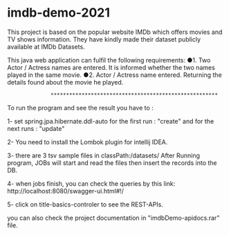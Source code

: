# imdb-demo-2021

This project is based on the popular website IMDb which offers movies and TV shows information. They have kindly made their dataset publicly available at IMDb Datasets.

This java web application can fulfil the following requirements:
 ●1. Two Actor / Actress names are entered.  It is informed whether the two names played in the same movie.
 ●2. Actor / Actress name entered.  Returning the details found about the movie he played.


                  ******************************************************
                  
To run the program and see the result you have to :

1- set spring.jpa.hibernate.ddl-auto for the first run : "create" and for the next runs : "update"

2- You need to install the Lombok plugin for intellij IDEA.

3- there are 3 tsv sample files in classPath:/datasets/
After Running program, JOBs will start and read the files then insert the records into the DB.

4- when jobs finish, you can check the queries by this link:
http://localhost:8080/swagger-ui.html#!/

5- click on title-basics-controler to see the REST-APIs.



you can also check the project documentation in "imdbDemo-apidocs.rar" file.


